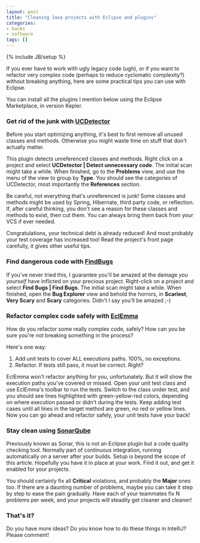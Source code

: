 ```yaml
---
layout: post
title: "Cleaning Java projects with Eclipse and plugins"
categories:
- hacks
- software
tags: []
---
```

{% include JB/setup %}

If you ever have to work with ugly legacy code (ugh),
or if you want to refactor very complex code (perhaps to reduce cyclomatic complexity?) without breaking anything,
here are some practical tips you can use with Eclipse.

You can install all the plugins I mention below using the Eclipse Marketplace, in version Kepler.

### Get rid of the junk with [UCDetector](http://www.ucdetector.org/)

Before you start optimizing anything,
it's best to first remove all unused classes and methods.
Otherwise you might waste time on stuff that don't actually matter.

This plugin detects unreferenced classes and methods.
Right click on a project
and select **UCDetector | Detect unnecessary code**.
The initial scan might take a while.
When finished,
go to the **Problems** view,
and use the menu of the view to group by **Type**.
You should see the categories of UCDetector,
most importantly the **References** section.

Be careful, not everything that's unreferenced is junk!
Some classes and methods might be used by Spring, Hibernate, third party code, or reflection.
If, after careful thinking,
you don't see a reason for these classes and methods to exist,
then cut them.
You can always bring them back from your VCS if ever needed.

Congratulations,
your technical debt is already reduced!
And most probably your test coverage has increased too!
Read the project's front page carefully,
it gives other useful tips.

### Find dangerous code with [FindBugs](http://findbugs.sourceforge.net/)

If you've never tried this,
I guarantee you'll be amazed at the damage *you yourself* have inflicted on your precious project.
Right-click on a project and select **Find Bugs | Find Bugs**.
The initial scan might take a while.
When finished,
open the **Bug Explorer** view and behold the horrors,
in **Scariest**, **Very Scary** and **Scary** categories.
Didn't I say you'll be amazed ;-)

### Refactor complex code safely with [EclEmma](http://www.eclemma.org/)

How do you refactor some really complex code, safely?
How can you be sure you're not breaking something in the process?

Here's one way:

1. Add unit tests to cover ALL executions paths. 100%, no exceptions.
2. Refactor. If tests still pass, it must be correct. Right?

EclEmma won't refactor anything for you, unfortunately.
But it will show the execution paths you've covered or missed.
Open your unit test class and use EclEmma's toolbar to run the tests.
Switch to the class under test,
and you should see lines highlighted with green-yellow-red colors,
depending on where execution passed or didn't during the tests.
Keep adding test cases until all lines in the target method are green,
no red or yellow lines.
Now you can go ahead and refactor safely,
your unit tests have your back!

### Stay clean using [SonarQube](http://www.sonarqube.org/)

Previously known as Sonar,
this is not an Eclipse plugin but a code quality checking tool.
Normally part of continuous integration,
running automatically on a server after your builds.
Setup is beyond the scope of this article.
Hopefully you have it in place at your work.
Find it out, and get it enabled for your projects.

You should certainly fix all **Critical** violations,
and probably the **Major** ones too.
If there are a daunting number of problems,
maybe you can take it step by step to ease the pain gradually.
Have each of your teammates fix N problems per week,
and your projects will steadily get cleaner and cleaner!

### That's it?

Do you have more ideas?
Do you know how to do these things in IntelliJ?
Please comment!
